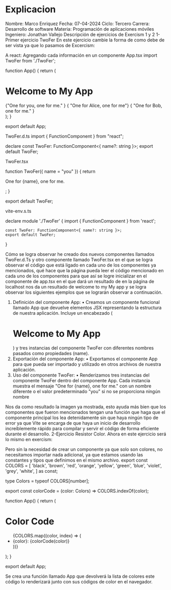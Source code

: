 # Explicacion
Nombre: Marco Enriquez
Fecha: 07-04-2024
Ciclo: Tercero
Carrera: Desarrollo de software
Materia: Programación de aplicaciones móviles 
Ingeniero: Jonathan Vallejo
Descripción de ejercicios de Exercism 1 y 2
1-Primer ejercicio TwoFer
En este ejercicio cambie la forma de como debe de ser vista ya que lo pasamos de Excercism: 
 
A react: Agregando cada información en un componente 
App.tsx
import TwoFer from './TwoFer'; 

function App() {
  return (
    <div>
      <h1>Welcome to My App</h1>
      <TwoFer /> {"One for you, one for me." }
      <TwoFer name="Alice" /> {  "One for Alice, one for me"}
      <TwoFer name="Bob" /> { "One for Bob, one for me." }
    </div>
  );
}

export default App;

TwoFer.d.ts
import { FunctionComponent } from "react";

declare const TwoFer: FunctionComponent<{ name?: string }>;
export default TwoFer;


TwoFer.tsx

function TwoFer({ name = "you" }) {
  return <p>One for {name}, one for me.</p>;
}

export default TwoFer;


vite-env.s.ts

declare module './TwoFer' {
    import { FunctionComponent } from 'react';
  
    const TwoFer: FunctionComponent<{ name?: string }>;
    export default TwoFer;
  }
  

Cómo se logra observar he creado dos nuevos componentes llamados TwoFer.d.Ts y otro componente llamado TwoFer.tsx en el que se logra observar el código que está ligado en cada uno de los componentes ya mencionados, qué hace que la página pueda leer el código mencionado en cada uno de los componentes para que así se logre inicializar en el componente de app.tsx en el que dará un resultado de en la página de localhost nos da un resultado de welcome to my My app y se logra observar los siguientes ejemplos que se lograrán observar a continuación.

1.	Definición del componente App:
•	Creamos un componente funcional llamado App que devuelve elementos JSX representando la estructura de nuestra aplicación. Incluye un encabezado (<h1>Welcome to My App</h1>) y tres instancias del componente TwoFer con diferentes nombres pasados como propiedades (name).
2.	Exportación del componente App:
•	Exportamos el componente App para que pueda ser importado y utilizado en otros archivos de nuestra aplicación.
3.	Uso del componente TwoFer:
•	Renderizamos tres instancias del componente TwoFer dentro del componente App. Cada instancia muestra el mensaje "One for {name}, one for me." con un nombre diferente o el valor predeterminado "you" si no se proporciona ningún nombre

 
Nos da como resultado la imagen ya mostrada, esto ayuda más bien que los componentes que fueron mencionados tengan una función que haga que el componente principal los lea detenidamente sin que haya ningún tipo de error ya que Vite se encarga de que haya un inicio de desarrollo increíblemente rápido para compilar y servir el código de forma eficiente durante el desarrollo.
2-Ejercicio Resistor Color.
Ahora en este ejercicio será lo mismo en exercism:
 
Pero sin la necesidad de crear un componente ya que solo son colores, no necesitamos importar nada adicional, ya que estamos usando las constantes y tipos que definimos en el mismo archivo.
export const COLORS = [
  'black',
  'brown',
  'red',
  'orange',
  'yellow',
  'green',
  'blue',
  'violet',
  'grey',
  'white',
] as const;

type Colors = typeof COLORS[number];

export const colorCode = (color: Colors) => COLORS.indexOf(color);

function App() {
  return (
    <div>
      <h1>Color Code</h1>
      <ul>
        {COLORS.map((color, index) => (
          <li key={index}>{color}: {colorCode(color)}</li>
        ))}
      </ul>
    </div>
  );
}

export default App;

Se crea una función llamado App que devolverá la lista de colores este código lo renderizará junto con sus códigos de color en el navegador.
 



